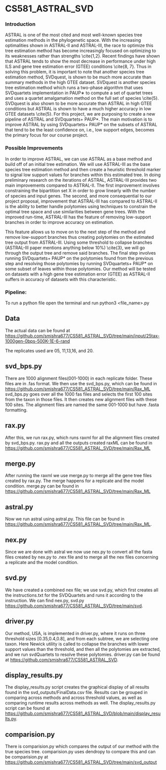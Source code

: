 # CS581_ASTRAL_SVD



### Introduction

ASTRAL is one of the most cited and most well-known species tree estimation methods in the phylogenetic space. With the increasing optimalities shown in ASTRAL-II and ASTRAL-III, the
race to optimize this tree estimation method has become increasingly focused on optimizing to
its weaknesses rather than strengths \cite{1,2}. Recent findings have shown that ASTRAL tends to show
the most decrease in performance under high ILS and gene tree estimation error (GTEE)
conditions \cite{8, 7}. Thus in solving this problem, it is important to note that another species tree estimation method, SVDquest, is shown to be much more accurate than summary methods in
the high GTEE dataset. SVDquest is another species tree estimation method which runs a
two-phase algorithm that uses SVDquartets implementation in PAUP∗ to compute a set of
quartet trees and uses a quartet amalgamation method on the full set of species \cite{5}. SVDquest
is also shown to be more accurate than ASTRAL in high GTEE conditions but ASTRAL is shown to
have a much higher accuracy in low GTEE datasets \cite{5}.
For this project, we are purposing to create a new pipeline of ASTRAL and SVDquartets+ PAUP*. The main motivation is
to improve ASTRAL by using SVDquartets+ PAUP* on the subsets of ASTRAL that tend to be the least
confidence on, i.e., low support edges, becomes the primary focus for our course project.


### Possible Improvements

In order to improve ASTRAL, we can use ASTRAL as a base method and build off of an initial
tree estimation. We will use ASTRAL-III as the base species tree estimation method and then
create a heuristic threshold marker to signal low support values for branches within this
estimated tree. In doing preliminary research on the iterations of ASTRAL, ASTRAL-III provides
two main improvements compared to ASTRAL-II. The first improvement involves constraining
the bipartition set X in order to grow linearly with the number of species and input genes. The
second, and more consequential to our project proposal, improvement that ASTRAL-III has
compared to ASTRAL-II is the ability to better handle polytomies using techniques to constrain
the optimal tree space and use similarities between gene trees. With the improved run-time,
ASTRAL-III has the feature of removing low-support branches in order to improve accuracy on
estimation.

This feature allows us to move on to the next step of the method and remove low-support
branches thus creating polytomies on the estimated tree output from ASTRAL-III. Using some
threshold to collapse branches (ASTRAL-III paper mentions anything below 10\%) \cite{3}, we will go
through the output tree and remove said branches. The final step involves running SVDquartets+ PAUP* on
the polytomies found from the previous step and resolving those polytomies by running
SVDquartets+ PAUP* on some subset of leaves within those polytomies. Our method will be tested on
datasets with a high gene tree estimation error (GTEE) as ASTRAL-II suffers in accuracy of
datasets with this characteristic.

### Pipeline:
To run a python file open the terminal and run python3 <file_name>.py

## Data

The actual data can be found at 
https://github.com/smishra677/CS581_ASTRAL_SVD/tree/main/input/25tax-1000gen-0bps-500K-1E-6-rand

The replicates used are 05, 11,13,16, and 20.

## svd_bps.py
There are 1000 alignment files(001-1000) in each replicate folder. These files are in .fas format. We then use the svd_bps.py, which can be found in 
https://github.com/smishra677/CS581_ASTRAL_SVD/tree/main/Rax_ML
svd_bps.py goes over all the 1000 fas files and selects the first 100 sites from the taxon in those files. 
It then creates new alignment files with these 100 sites. The alignment files are named the same 001-1000 but have .fasta formatting.

## rax.py
After this, we run rax.py, which runs raxml for all the alignment files created by svd_bps.py.
rax.py and all the outputs created raxML can be found in  https://github.com/smishra677/CS581_ASTRAL_SVD/tree/main/Rax_ML


## merge.py
After running the raxml we use merge.py to merge all the gene tree files created by rax.py.  The merge happens for a replicate and the model condition.
merge.py can be found in https://github.com/smishra677/CS581_ASTRAL_SVD/tree/main/Rax_ML


## astral.py
Now we run astral using astral.py.  This file can be found in https://github.com/smishra677/CS581_ASTRAL_SVD/tree/main/Rax_ML.


## nex.py
Since we are done with astral we now use nex.py to convert all the fasta files created by nex.py to .nex file and to merge all the nex files concerning a replicate and the model condition. 

## svd.py
We have created a combined nex file; we use svd.py, which first creates all the instructions.txt for the SVDQuartets and runs it according to the instruction. We can find nex.py, svd.py https://github.com/smishra677/CS581_ASTRAL_SVD/tree/main/svd.

## driver.py
Our method, USA, is implemented in driver.py, where it runs on three threshold sizes [0.35,0.4,0.8], and from each subtree, we are selecting one taxon.  Here Newick utility is called to collapse the branches with lower support values than the threshold, and then all the polytomies are extracted, and we run svdQuartets to resolve these polytomies.
driver.py can be found at https://github.com/smishra677/CS581_ASTRAL_SVD.


## display_results.py
The display_results.py script creates the graphical display of all results found in the svd_outputs/FinalData.csv file. Results can be grouped in comparing across methods and across threshold values, as well as comparing runtime results across methods as well. The display_results.py script can be found at https://github.com/smishra677/CS581_ASTRAL_SVD/blob/main/display_results.py.



## comparision.py
There is comparision.py which compares the output of our method with the true species tree. 
comparision.py uses dendropy to compare this and can be comparision.py at https://github.com/smishra677/CS581_ASTRAL_SVD/tree/main/svd_output  








